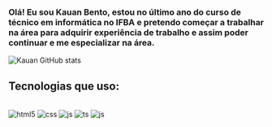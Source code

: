 ### Olá! Eu sou Kauan Bento, estou no último ano do curso de técnico em informática no IFBA e pretendo começar a trabalhar na área para adquirir experiência de trabalho e assim poder continuar e me especializar na área.


![Kauan GitHub stats](https://github-readme-stats.vercel.app/api?username=KauanBento&show_icons=true&theme=dracula)

## Tecnologias que uso:

<div style="display: inline_block"><br/>
  <img aling="center" alt="html5" src="https://img.shields.io/badge/HTML5-E34F36?style=for-the-badge&logo=html5&logoColor=white" />
  <img aling="center" alt="css" src="https://img.shields.io/badge/CSS3-1572B6?style=for-the-badge&logo=css3&logoColor=white" />
  <img aling="center" alt="js" src="https://img.shields.io/badge/JavaScript-F7DF1E?style=for-the-badge&logo=javascript&logoColor=black" />
  <img aling="center" alt="ts" src="https://img.shields.io/badge/TyperScript-007ACC?style=for-the-badge&logo=typescript&logoColor=white" />
  <img aling="center" alt="js" src="https://img.shields.io/badge/Python-F7DF1E?style=for-the-badge&logo=python&logoColor=black" />
</div>

